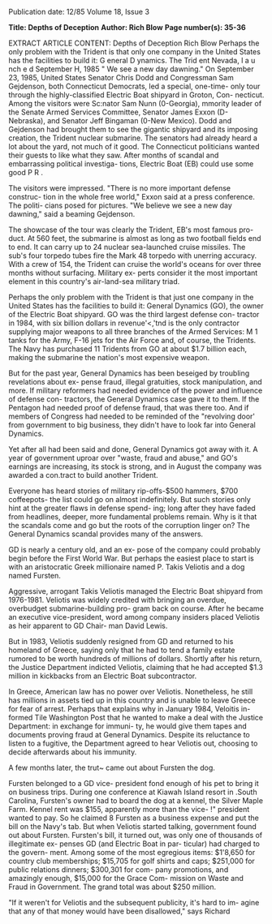 Publication date: 12/85
Volume 18, Issue 3

**Title: Depths of Deception**
**Author: Rich Blow**
**Page number(s): 35-36**

EXTRACT ARTICLE CONTENT:
Depths of Deception 
Rich Blow 
Perhaps the only 
problem with the 
Trident is that only 
one company in the 
United States has the 
facilities to build it: 
G eneral D ynamics. 
The Trid ent Nevada, 
l a u nch e d September H, 1985 
" We see a new day dawning." 
On September 23, 1985, United States 
Senator Chris Dodd and Congressman 
Sam Gejdenson, both Connecticut 
Democrats, led a special, one-time-
only tour through the highly-classified 
Electric Boat shipyard in Groton, Con-
necticut. Among the visitors were 
Sc:nator 
Sam Nunn (0-Georgia), 
mmority leader of the Senate Armed 
Services Committee, Senator James 
Exxon (D-Nebraska), and Senator Jeff 
Bingaman (0-New Mexico). 
Dodd and Gejdenson had brought 
them to see the gigantic shipyard and 
its imposing creation, the Trident 
nuclear submarine. The senators had 
already heard a lot about the yard, not 
much of it good. The Connecticut 
politicians wanted their guests to like 
what they saw. After months of scandal 
and embarrassing political investiga-
tions, Electric Boat (EB) could use 
some good P R . 

The visitors were impressed. "There 
is no more important defense construc-
tion in the whole free world," Exxon 
said at a press conference. The politi-
cians posed for pictures. "We believe 
we see a new day dawning," said a 
beaming Gejdenson. 

The showcase of the tour was clearly 
the Trident, EB's most famous pro-
duct. At 560 feet, the submarine is 
almost as long as two football fields end 
to end. It can carry up to 24 nuclear 
sea-launched cruise missiles. The sub's 
four torpedo tubes fire the Mark 48 
torpedo with unerring accuracy. With 
a crew of 154, the Trident can cruise 
the world's oceans for over three 
months without surfacing. Military ex-
perts consider it the most important 
element in this country's air-land-sea 
military triad. 

Perhaps the only problem with the 
Trident is that just one company in the 
United States has the facilities to 
build it: General Dynamics (GO), the 
owner of the Electric Boat shipyard. 
GO was the third largest defense con-
tractor in 1984, with six billion dollars 
in revenue'<,'tnd is the only contractor 
supplying major weapons to all three 
branches of the Armed Services: M 1 
tanks for the Army, F-16 jets for the 
Air Force and, of course, the Tridents. 
The Navy has purchased 11 Tridents 
from GO at about $1.7 billion each, 
making the submarine the nation's 
most expensive weapon. 

But for the past year, General 
Dynamics has 
been 
beseiged 
by 
troubling 
revelations 
about ex-
pense fraud, illegal gratuities, stock 
manipulation, and more. If military 
reformers had needed evidence of the 
power and influence of defense con-
tractors, the General Dynamics case 
gave it to them. If the Pentagon had 
needed proof of defense fraud, that was 
there too. And if members of Congress 
had needed to be reminded of the 
"revolving door' from government to 
big business, they didn't have to look 
far into General Dynamics. 

Yet after all had been said and done, 
General Dynamics got away with it. A 
year of government uproar over 
"waste, fraud and abuse," and GO's 
earnings are increasing, its stock is 
strong, and in August the company 
was awarded a 
con.tract to build 
another Trident. 

Everyone has heard stories of 
military rip-offs-$500 hammers, $700 
coffeepots- the list could go on almost 
indefinitely. But such stories only hint 
at the greater flaws in defense spend-
ing; long after they have faded from 
headlines, deeper, more fundamental 
problems remain. Why is it that the 
scandals come and go but the roots of 
the corruption linger on? The General 
Dynamics scandal provides many of 
the answers. 

GD is nearly a century old, and an ex-
pose of the company could probably 
begin before the First World War. But 
perhaps the easiest place to start is with 
an aristocratic Greek millionaire 
named P. Takis Veliotis and a dog 
named Fursten. 

Aggressive, arrogant Takis Veliotis 
managed the Electric Boat shipyard 
from 1976-1981. Veliotis was widely 
credited with bringing an overdue, 
overbudget submarine-building pro-
gram back on course. After he became 
an 
executive 
vice-president, 
word 
among company insiders placed 
Veliotis as heir apparent to GD Chair-
man David Lewis. 

But in 1983, Veliotis suddenly 
resigned from GD and returned to his 
homeland of Greece, saying only that 
he had to tend a family estate rumored 
to be worth hundreds of millions of 
dollars. Shortly after his return, the 
Justice Department indicted Veliotis, 
claiming that he had accepted $1.3 
million in kickbacks from an Electric 
Boat subcontractor. 

In Greece, American law has no 
power over Veliotis. Nonetheless, he 
still has millions in assets tied up in this 
country and is unable to leave Greece 
for fear of arrest. Perhaps that explains 
why in January 1984, Veloitis in-
formed Tile Washington Post that he 
wanted to make a deal with the Justice 
Department: in exchange for immuni-
ty, he would give them tapes and 
documents proving fraud at General 
Dynamics. Despite its reluctance to 
listen to a fugitive, the Department 
agreed to hear Veliotis out, choosing to 
decide afterwards about his immunity. 

A few months later, the trut~ came out 
about Fursten the dog. 

Fursten belonged to a GD vice-
president fond enough of his pet to 
bring it on business trips. During one 
conference at Kiawah Island resort in 
.South Carolina, Fursten's owner had 
to board the dog at a kennel, the Silver 
Maple Farm. Kennel rent was $155, 
apparently more than 
the 
vice-
!" president wanted to pay. So he claimed 
8 Fursten as a business expense and put 
the bill on the Navy's tab. But when 
Veliotis started talking, 
government found out about Fursten. 
Fursten's bill, it turned out, was only 
one of thousands of illegitimate ex-
penses GD (and Electric Boat in par-
ticular) had charged to the govern-
ment. Among some of the most 
egregious items: $1'8,650 for country 
club memberships; $15,705 for golf 
shirts and caps; $251,000 for public 
relations dinners; $300,301 for com-
pany promotions, 
and amazingly 
enough, $15,000 for the Grace Com-
mission on Waste and Fraud in 
Government. The grand total was 
about $250 million. 

"If it weren't for Veliotis and the 
subsequent publicity, it's hard to im-
agine that any of that money would 
have been disallowed," says Richard